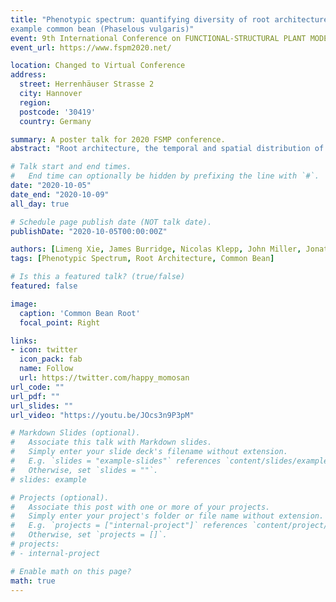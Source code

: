 ```yaml
---
title: "Phenotypic spectrum: quantifying diversity of root architectures within genotypes on the
example common bean (Phaselous vulgaris)" 
event: 9th International Conference on FUNCTIONAL-STRUCTURAL PLANT MODELS, FSPM2020 Towards Computable Plants
event_url: https://www.fspm2020.net/

location: Changed to Virtual Conference 
address:
  street: Herrenhäuser Strasse 2
  city: Hannover
  region: 
  postcode: '30419'
  country: Germany

summary: A poster talk for 2020 FSMP conference.
abstract: "Root architecture, the temporal and spatial distribution of roots, is important for the uptake of water and nutrients. The divergent growth of roots at various classes, developmental patterns, and neighboring roots interactions can result in extensively diversified root architectures, even within the same genotype. Yet, such root architecture diversity within genotypes is largely ignored due to various reasons, of which a lack of computational tools is the most prominent. Here, we propose a shape descriptor, named DS-curves (the rate of root width changes by rooting depth), to summarize the architecture of a single root. Using DS curves as a core, we developed a new computing pipeline that combines Kmeans++ clustering, outlier filtering, and evaluation processes to classify root architectures into similar root architecture types. Subsequently, we apply this pipeline to analyze a large image dataset, which includes the roots of the three common bean (Phaselous vulgaris) genotypes DOR364 (n=874), SEQ7 (n=983) and L88_57 (n=2037) in well-watered and water-stress environments. The imaging data was collected at the Apache Root Biology Center (Willcox,Arizona) during the years 2015 and 2016 using the DIRT imaging protocol. Our first results suggest that each genotype exhibits five distinguishable root architecture types in each environment, and year. Moreover, DOR364, SEQ7, and L88_57 show consensus architecture types across years and environments, which might suggest that these architecture types might be heritable. We also observed that the ratio of root architecture types for each genotype varies among environments, which links a preference for specific architecture types to certain environments. Interestingly, the aboveground biomass does not differ significantly between root architecture types. We hypothesize that this biomass homogeneity arises from a strategy of the plant to optimize water and nutrient uptake on the population level. Based on our findings, we introduce the “Phenotypic Spectrum” as a new concept to describe the phenomenon that a single genotype can display several distinct root architecture types within or among environments. For future work, we will also investigate the effects of specific genetic or environmental causes on the variations within the phenotypic spectrum. "

# Talk start and end times.
#   End time can optionally be hidden by prefixing the line with `#`.
date: "2020-10-05"
date_end: "2020-10-09"
all_day: true

# Schedule page publish date (NOT talk date).
publishDate: "2020-10-05T00:00:00Z"

authors: [Limeng Xie, James Burridge, Nicolas Klepp, John Miller, Jonathan P. Lynch, Alexander Bucksch]
tags: [Phenotypic Spectrum, Root Architecture, Common Bean]

# Is this a featured talk? (true/false)
featured: false

image:
  caption: 'Common Bean Root'
  focal_point: Right

links:
- icon: twitter
  icon_pack: fab
  name: Follow
  url: https://twitter.com/happy_momosan
url_code: ""
url_pdf: ""
url_slides: ""
url_video: "https://youtu.be/JOcs3n9P3pM"

# Markdown Slides (optional).
#   Associate this talk with Markdown slides.
#   Simply enter your slide deck's filename without extension.
#   E.g. `slides = "example-slides"` references `content/slides/example-slides.md`.
#   Otherwise, set `slides = ""`.
# slides: example

# Projects (optional).
#   Associate this post with one or more of your projects.
#   Simply enter your project's folder or file name without extension.
#   E.g. `projects = ["internal-project"]` references `content/project/deep-learning/index.md`.
#   Otherwise, set `projects = []`.
# projects:
# - internal-project

# Enable math on this page?
math: true
---
```

